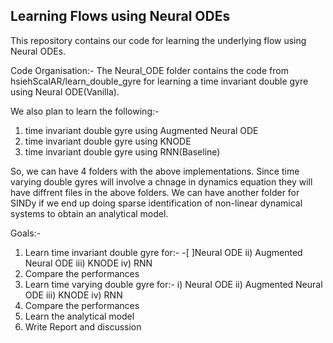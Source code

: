 ## Learning Flows using Neural ODEs

This repository contains our code for learning the underlying flow using Neural ODEs. 

Code Organisation:-
The Neural_ODE folder contains the code from hsiehScalAR/learn_double_gyre for learning a time invariant double gyre using Neural ODE(Vanilla).

We also plan to learn the following:-
1. time invariant double gyre using Augmented Neural ODE
2. time invariant double gyre using KNODE
3. time invariant double gyre using RNN(Baseline)

So, we can have 4 folders with the above implementations. Since time varying double gyres will involve a chnage in dynamics equation they will have diffrent files in the above folders.
We can have another folder for SINDy if we end up doing sparse identification of non-linear dynamical systems to obtain an analytical model.

Goals:-
1. Learn time invariant double gyre for:-
-[ ]Neural ODE
ii) Augmented Neural ODE
iii) KNODE
iv) RNN
2. Compare the performances
3. Learn time varying double gyre for:-
i) Neural ODE
ii) Augmented Neural ODE
iii) KNODE
iv) RNN
4. Compare the performances
5. Learn the analytical model
6. Write Report and discussion


